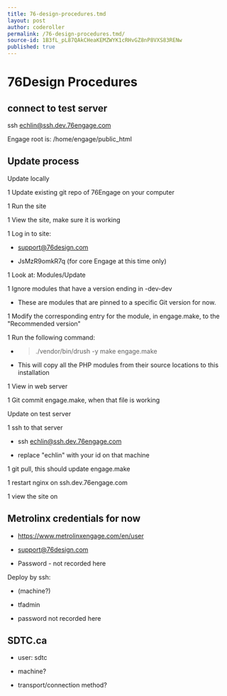 ```yaml
---
title: 76-design-procedures.tmd
layout: post
author: coderoller
permalink: /76-design-procedures.tmd/
source-id: 1B3fL_pL87QAkCHeaKEMZWYK1cRHvGZ8nP8VXS83RENw
published: true
---
```

# 76Design Procedures

## connect to test server

ssh echlin@ssh.dev.76engage.com

Engage root is: /home/engage/public_html 

## Update process

Update locally

1 Update existing git repo of 76Engage on your computer

1 Run the site

1 View the site, make sure it is working

1 Log in to site:

  * support@76design.com

  * JsMzR9omkR7q (for core Engage at this time only)

1 Look at: Modules/Update

1 Ignore modules that have a version ending in -dev-dev

  * These are modules that are pinned to a specific Git version for now.

1 Modify the corresponding entry for the module, in engage.make, to the "Recommended version"

1 Run the following command:

  * > ./vendor/bin/drush -y make engage.make

  * This will copy all the PHP modules from their source locations to this installation

1 View in web server

1 Git commit engage.make, when that file is working

Update on test server

1 ssh to that server

  * ssh echlin@ssh.dev.76engage.com

  * replace "echlin" with your id on that machine

1 git pull, this should update engage.make

1 restart nginx on ssh.dev.76engage.com

1 view the site on 

## Metrolinx credentials for now

* https://www.metrolinxengage.com/en/user

* support@76design.com

* Password - not recorded here

Deploy by ssh:

* (machine?)

* tfadmin

* password not recorded here

## SDTC.ca

* user: sdtc

* machine?

* transport/connection method?

